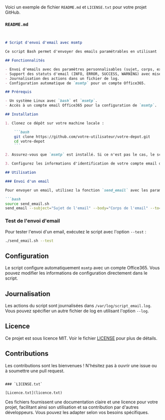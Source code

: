 Voici un exemple de fichier `README.md` et `LICENSE.txt` pour votre projet GitHub.

### `README.md`

```markdown


# Script d'envoi d'email avec msmtp

Ce script Bash permet d'envoyer des emails paramétrables en utilisant `msmtp`. Il est conçu pour être facilement intégré dans des scripts automatisés nécessitant des notifications par email.

## Fonctionnalités

- Envoi d'emails avec des paramètres personnalisables (sujet, corps, expéditeur, destinataire, etc.).
- Support des statuts d'email (INFO, ERROR, SUCCESS, WARNING) avec mise en forme HTML.
- Journalisation des actions dans un fichier de log.
- Configuration automatique de `msmtp` pour un compte Office365.

## Prérequis

- Un système Linux avec `bash` et `msmtp`.
- Accès à un compte email Office365 pour la configuration de `msmtp`.

## Installation

1. Clonez ce dépôt sur votre machine locale :

    ```bash
    git clone https://github.com/votre-utilisateur/votre-depot.git
    cd votre-depot
    ```

2. Assurez-vous que `msmtp` est installé. Si ce n'est pas le cas, le script l'installera automatiquement.

3. Configurez les informations d'identification de votre compte email dans le script.

## Utilisation

### Envoi d'un email

Pour envoyer un email, utilisez la fonction `send_email` avec les paramètres souhaités :

```bash
source send_email.sh
send_email --subject="Sujet de l'email" --body="Corps de l'email" --to="destinataire@example.com"
```

### Test de l'envoi d'email

Pour tester l'envoi d'un email, exécutez le script avec l'option `--test` :

```bash
./send_email.sh --test
```

## Configuration

Le script configure automatiquement `msmtp` avec un compte Office365. Vous pouvez modifier les informations de configuration directement dans le script.

## Journalisation

Les actions du script sont journalisées dans `/var/log/script_email.log`. Vous pouvez spécifier un autre fichier de log en utilisant l'option `--log`.

## Licence

Ce projet est sous licence MIT. Voir le fichier [LICENSE](LICENSE.txt) pour plus de détails.

## Contributions

Les contributions sont les bienvenues ! N'hésitez pas à ouvrir une issue ou à soumettre une pull request.



```

### `LICENSE.txt`

[Licence.txt](licence.txt)

```

Ces fichiers fournissent une documentation claire et une licence pour votre projet, facilitant ainsi son utilisation et sa contribution par d'autres développeurs. Vous pouvez les adapter selon vos besoins spécifiques.
